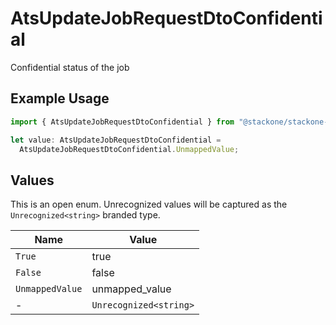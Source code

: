 # AtsUpdateJobRequestDtoConfidential

Confidential status of the job

## Example Usage

```typescript
import { AtsUpdateJobRequestDtoConfidential } from "@stackone/stackone-client-ts/sdk/models/shared";

let value: AtsUpdateJobRequestDtoConfidential =
  AtsUpdateJobRequestDtoConfidential.UnmappedValue;
```

## Values

This is an open enum. Unrecognized values will be captured as the `Unrecognized<string>` branded type.

| Name                   | Value                  |
| ---------------------- | ---------------------- |
| `True`                 | true                   |
| `False`                | false                  |
| `UnmappedValue`        | unmapped_value         |
| -                      | `Unrecognized<string>` |